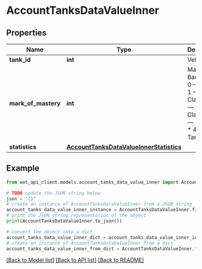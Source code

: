 # AccountTanksDataValueInner


## Properties

Name | Type | Description | Notes
------------ | ------------- | ------------- | -------------
**tank_id** | **int** | Vehicle ID | 
**mark_of_mastery** | **int** | Mastery Badges:   * 0 — None  * 1 — 3rd Class   * 2 — 2nd Class  * 3 — 1st Class  * 4 — Ace Tanker | 
**statistics** | [**AccountTanksDataValueInnerStatistics**](AccountTanksDataValueInnerStatistics.md) |  | 

## Example

```python
from wot_api_client.models.account_tanks_data_value_inner import AccountTanksDataValueInner

# TODO update the JSON string below
json = "{}"
# create an instance of AccountTanksDataValueInner from a JSON string
account_tanks_data_value_inner_instance = AccountTanksDataValueInner.from_json(json)
# print the JSON string representation of the object
print(AccountTanksDataValueInner.to_json())

# convert the object into a dict
account_tanks_data_value_inner_dict = account_tanks_data_value_inner_instance.to_dict()
# create an instance of AccountTanksDataValueInner from a dict
account_tanks_data_value_inner_from_dict = AccountTanksDataValueInner.from_dict(account_tanks_data_value_inner_dict)
```
[[Back to Model list]](../README.md#documentation-for-models) [[Back to API list]](../README.md#documentation-for-api-endpoints) [[Back to README]](../README.md)


